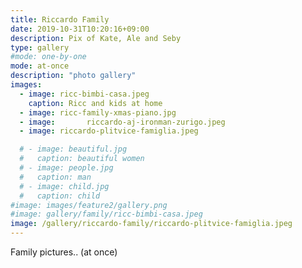 ```yaml
---
title: Riccardo Family
date: 2019-10-31T10:20:16+09:00
description: Pix of Kate, Ale and Seby
type: gallery
#mode: one-by-one
mode: at-once
description: "photo gallery"
images:
  - image: ricc-bimbi-casa.jpeg
    caption: Ricc and kids at home
  - image: ricc-family-xmas-piano.jpg
  - image:       riccardo-aj-ironman-zurigo.jpeg
  - image: riccardo-plitvice-famiglia.jpeg

  # - image: beautiful.jpg
  #   caption: beautiful women
  # - image: people.jpg
  #   caption: man
  # - image: child.jpg
  #   caption: child
#image: images/feature2/gallery.png
#image: gallery/family/ricc-bimbi-casa.jpeg
image: /gallery/riccardo-family/riccardo-plitvice-famiglia.jpeg
---
```


Family pictures.. (at once)
